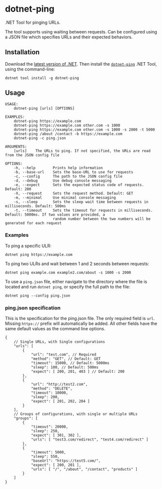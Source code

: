 # dotnet-ping

.NET Tool for pinging URLs.

The tool supports using waiting between requests.
Can be configured using a JSON file which specifies URLs and their expected behaviors.

## Installation

Download the [latest version of .NET](https://dot.net).
Then install the [`dotnet-ping`](https://www.nuget.org/packages/dotnet-ping)
.NET Tool, using the command-line:

```
dotnet tool install -g dotnet-ping
```

## Usage

```
USAGE:
    dotnet-ping [urls] [OPTIONS]

EXAMPLES:
    dotnet-ping https://example.com
    dotnet-ping https://example.com other.com -s 1000
    dotnet-ping https://example.com other.com -s 1000 -s 2000 -t 5000
    dotnet-ping /about /contact -b https://example.com
    dotnet-ping -c ping.json

ARGUMENTS:
    [urls]    The URLs to ping. If not specified, the URLs are read from the JSON config file

OPTIONS:
    -h, --help        Prints help information
    -b, --base-url    Sets the base-URL to use for requests
    -c, --config      The path to the JSON config file
    -d, --debug       Use debug console messaging
    -e, --expect      Sets the expected status code of requests. Default: 200
    -X, --request     Sets the request method. Default: GET
    -m, --minimal     Use minimal console messaging
    -s, --sleep       Sets the sleep wait time between requests in milliseconds. Default: 500ms
    -t, --timeout     Sets the timeout for requests in milliseconds. Default: 5000ms. If two values are provided, a
                      random number between the two numbers will be generated for each request
```

### Examples

To ping a specific ULR:

```
dotnet ping https://example.com
```

To ping two ULRs and wait between 1 and 2 seconds between requests:

```
dotnet ping example.com example2.com/about -s 1000 -s 2000
```

To use a `ping.json` file, either navigate to the directory where the file is located and run `dotnet ping`,
or specify the full path to the file:

```
dotnet ping --config ping.json
```

### ping.json specification

This is the specification for the ping.json file. The only required field is `url`. Missing `https://` prefix will automatically be added.
All other fields have the same default values as the command line options.

```
{
    // Single URLs, with Single configurations
    "urls": [
        {
            "url": "test.com", // Required
            "method": "GET", // Default: GET
            "timeout": 15000, // Default: 5000ms
            "sleep": 100, // Default: 500ms
            "expect": [ 200, 201, 403 ] // Default: 200
        },
        {
            "url": "http://test2.com",
            "method": "DELETE",
            "timeout": 10000,
            "sleep": 200,
            "expect": [ 201, 202, 204 ]
        }
    ],
    // Groups of configurations, with single or multiple URLs
    "groups": [
        {
            "timeout": 20000,
            "sleep": 250,
            "expect": [ 301, 302 ],
            "urls": [ "test3.com/redirect", "test4.com/redirect" ]
        },
        {
            "timeout": 5000,
            "sleep": 550,
            "baseUrl": "https://test5.com/",
            "expect": [ 200, 201 ],
            "urls": [ "/", "/about", "/contact", "products" ]
        }
    ]
}

```

